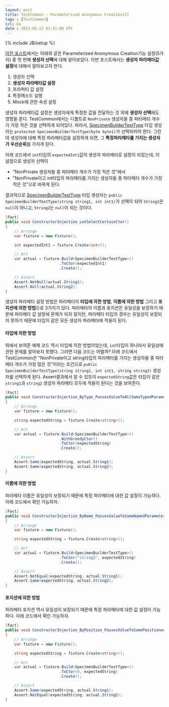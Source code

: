 ```yaml
---
layout: post
title: TestCommon - Parameterized Anonymous Creation(2)
tags : [TestCommon]
ccl: ko
date : 2013-03-22 02:41:00 UTC
---
```

{% include JB/setup %}

[이전 포스트]에서는 아래와 같은 Parameterized Anonymous Creation기능 설정(5가지) 중
첫 번째 **생성자 선택**에 대해 알아보았다. 이번 포스트에서는 **생성자 파라메타값 설정**에 대해서 알아보고자 한다.

1. 생성자 선택
2. **생성자 파라메타값 설정**
2. 프라퍼티 값 설정
3. 특정메소드 실행
4. Mock에 관한 속성 설정

생성자 파라메타값 설정은 생성자에게 특정한 값을 전달하는 것 외에
**생성자 선택**에도 영향을 준다.
TestCommon에서는 디폴트로 `NonPrivate` 생성자들 중 파타메타 개수가 가장 적은 것을 선택하게 되어있다.
따라서, [SpecimenBuilderTestType] 타입 생성자는 `protected SpecimenBuilderTestType(byte byte1)`가 선택되어야 한다.
그런데 생성자에 대해 특정 파라메타값을 설정하게 되면, 그 **특정파라메타를 가지는
생성자가 우선순위**를 가지게 된다.

아래 코드에서 `int`타입의 `expectedInt1`값이 생성자 파라메타로 설정이 되었는데, 이 설정으로
생성자 선택이

*   "NonPrivate 생성자들 중 파타메타 개수가 가장 적은 것"에서 
*   "NonPrivate이고 int타입의 파라메타를 가지는 생성자들 중 파타메타 개수가 가장 적은 것"으로 바뀌게 된다.

결과적으로 [SpecimenBuilderTestType] 타입 생성자는
`public SpecimenBuilderTestType(string string1, int int1)`가 선택이 되어
`String1`은 `null`이 아니고, `String2`는 `null`이 되는 것이다.

```c#
[Fact]
public void ConstructorInjection_LetSelectCertainCtor()
{
    // Arrange
    var fixture = new Fixture();

    int expectedInt1 = fixture.Create<int>();

    // Act
    var actual = fixture.Build<SpecimenBuilderTestType>()
                        .ToCtor(expectedInt1)
                        .Create();

    // Assert
    Assert.NotNull(actual.String1);
    Assert.Null(actual.String2);
}
```

생성자 파라메타 설정 방법은 파라메타의 **타입에 의한 방법**, **이름에 의한 방법** 그리고 **포지션에 의한 방법**으로 3가지가 있다.
파라메타의 이름과 포지션은 유일성을 보장하기 때문에 파라메타 값 설정에 문제가 되지 않지만,
파라메타 타입의 경우는 유일성이 보장되지 못하기 때문에 타입이 같은 모든 생성자 파라메타에 적용이 된다.

<!-- break -->

#### 타입에 의한 방법
위에서 보여준 예제 코드 역시 타입에 의한 방법이었는데, `int`타입이 하나라서 유일성에 관한 문제를
알아보지 못했다. 그러면 다음 코드는 어떨까? 아래 코드에서 TestCommon은
"NonPrivate이고 string타입의 파라메타를 가지는 생성자들 중 파타메타 개수가 가장 많은 것"이라는 조건으로
`public SpecimenBuilderTestType(string string1, int int1, string string2)` 생성자를 선택하게 된다.
Assert결과에서 알 수 있듯이
`expectedString`값은 타입이 같은 `string1`과 `string2` 생성자 파라메타 모두에 적용이 된다는 것을 보여준다.

```c#
[Fact]
public void ConstructorInjection_ByType_PassesValueToAllSameTypedParameters()
{
    // Arrange
    var fixture = new Fixture();

    string expectedString = fixture.Create<string>();

    // Act
    var actual = fixture.Build<SpecimenBuilderTestType>()
                        .WithGreedyCtor()
                        .ToCtor(expectedString)
                        .Create();

    // Assert
    Assert.Same(expectedString, actual.String1);
    Assert.Same(expectedString, actual.String2);
}
```

#### 이름에 의한 방법
파라메타 이름은 유일성이 보장되기 때문에 특정 파라메타에 대한 값 설정이 가능하다.
아래 코드에서 확인 가능하자.

```c#
[Fact]
public void ConstructorInjection_ByName_PassesValueToSameNamedParameter()
{
    // Arrange
    var fixture = new Fixture();

    string expectedString = fixture.Create<string>();

    // Act
    var actual = fixture.Build<SpecimenBuilderTestType>()
                        .ToCtor("string2", expectedString)
                        .Create();

    // Assert
    Assert.NotEqual(expectedString, actual.String1);
    Assert.Same(expectedString, actual.String2);
}
```

#### 포지션에 의한 방법
파라메타 포지션 역시 유일성이 보장되기 때문에 특정 파라메타에 대한 값 설정이 가능하다.
아래 코드에서 확인 가능하자.

```c#
[Fact]
public void ConstructorInjection_ByPosition_PassesValueToSamePositionedParameter()
{
    // Arrange
    var fixture = new Fixture();

    string expectedString = fixture.Create<string>();

    // Act
    var actual = fixture.Build<SpecimenBuilderTestType>()
                        .ToCtor(0, expectedString)
                        .Create();

    // Assert
    Assert.Same(expectedString, actual.String1);
    Assert.NotEqual(expectedString, actual.String2);
}
```

[이전 포스트]: /TestCommon-Parameterized-Anonymous-Creation-1/
[SpecimenBuilderTestType]: /TestCommon-Parameterized-Anonymous-Creation-1#SpecimenBuilderTestType
